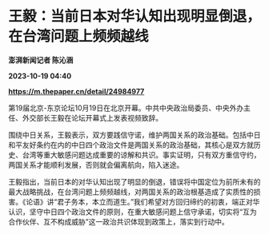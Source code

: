 # 王毅：当前日本对华认知出现明显倒退，在台湾问题上频频越线
**澎湃新闻记者 陈沁涵**

**2023-10-19 04:40**

**https://m.thepaper.cn/detail/24984977**

第19届北京-东京论坛10月19日在北京开幕。中共中央政治局委员、中央外办主任、外交部长王毅在论坛开幕式上发表视频致辞。

围绕中日关系，王毅表示，双方要践信守诺，维护两国关系的政治基础。包括中日和平友好条约在内的中日四个政治文件是两国关系的政治基础，其核心是双方就历史、台湾等重大敏感问题达成重要的谅解和共识。事实证明，只有双方重信守约，两国关系才能顺利发展，否则就会偏离航向，陷入迷途。

王毅指出，当前日本的对华认知出现了明显的倒退，错误将中国定位为前所未有的最大战略挑战，在台湾问题上频频越线，对两国关系的政治根基造成了实质性的损害。《论语》讲“君子务本，本立而道生。”我们希望对方回归缔约的初衷，端正对华认识，坚守中日四个政治文件的原则，在重大敏感问题上信守承诺，切实将“互为合作伙伴、互不构成威胁”这一政治共识体现到政策上，落实到行动中。